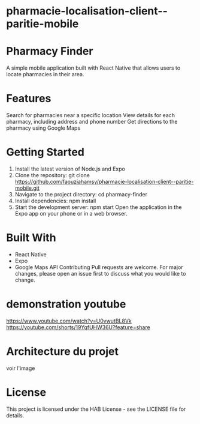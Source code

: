 # pharmacie-localisation-client--paritie-mobile
# Pharmacy Finder
A simple mobile application built with React Native that allows users to locate pharmacies in their area.

# Features
Search for pharmacies near a specific location
View details for each pharmacy, including address and phone number
Get directions to the pharmacy using Google Maps
# Getting Started
1. Install the latest version of Node.js and Expo
2. Clone the repository: git clone https://github.com/faouziahamsy/pharmacie-localisation-client--paritie-mobile.git
3. Navigate to the project directory: cd pharmacy-finder
4. Install dependencies: npm install
5. Start the development server: npm start
Open the application in the Expo app on your phone or in a web browser.
# Built With
- React Native
- Expo
- Google Maps API
Contributing
Pull requests are welcome. For major changes, please open an issue first to discuss what you would like to change.
# demonstration youtube
https://www.youtube.com/watch?v=U0vwutBL8Vk
https://youtube.com/shorts/19YqfUHW36U?feature=share
# Architecture du projet 
voir l'image
# License
This project is licensed under the HAB License - see the LICENSE file for details.
